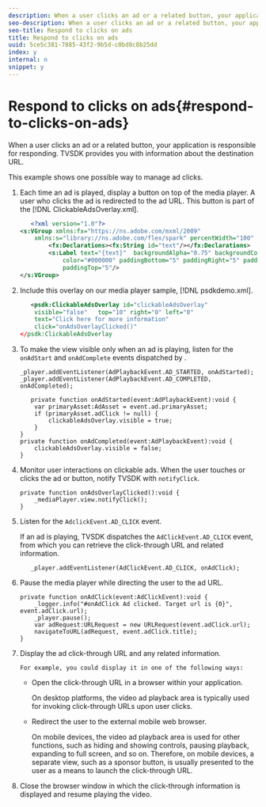 ```yaml
---
description: When a user clicks an ad or a related button, your application is responsible for responding. TVSDK provides you with information about the destination URL.
seo-description: When a user clicks an ad or a related button, your application is responsible for responding. TVSDK provides you with information about the destination URL.
seo-title: Respond to clicks on ads
title: Respond to clicks on ads
uuid: 5ce5c381-7885-43f2-9b5d-c0bd8c8b25dd
index: y
internal: n
snippet: y
---
```


# Respond to clicks on ads{#respond-to-clicks-on-ads}

When a user clicks an ad or a related button, your application is responsible for responding. TVSDK provides you with information about the destination URL.

This example shows one possible way to manage ad clicks. 

1. Each time an ad is played, display a button on top of the media player. A user who clicks the ad is redirected to the ad URL. This button is part of the [!DNL ClickableAdsOverlay.xml].

   ```xml
      <?xml version="1.0"?> 
   <s:VGroup xmlns:fx="https://ns.adobe.com/mxml/2009"  
       xmlns:s="library://ns.adobe.com/flex/spark" percentWidth="100" horizontalAlign="center">     
           <fx:Declarations><fx:String id="text"/></fx:Declarations> 
           <s:Label text="{text}"  backgroundAlpha="0.75" backgroundColor="#DEDEDE"  
               color="#000000" paddingBottom="5" paddingRight="5" paddingLeft="5"  
               paddingTop="5"/> 
   </s:VGroup>
   ```

1. Include this overlay on our media player sample, [!DNL psdkdemo.xml].

   ```xml
      <psdk:ClickableAdsOverlay id="clickableAdsOverlay"  
       visible="false"   top="10" right="0" left="0"  
       text="Click here for more information"   
       click="onAdsOverlayClicked()" 
   </psdk:ClickableAdsOverlay
   ```

1. To make the view visible only when an ad is playing, listen for the `onAdStart` and `onAdComplete` events dispatched by .

   ```
   _player.addEventListener(AdPlaybackEvent.AD_STARTED, onAdStarted); 
   _player.addEventListener(AdPlaybackEvent.AD_COMPLETED, onAdCompleted); 
   
   ```

   ```
      private function onAdStarted(event:AdPlaybackEvent):void { 
       var primaryAsset:AdAsset = event.ad.primaryAsset; 
       if (primaryAsset.adClick != null) { 
           clickableAdsOverlay.visible = true;  
       } 
   } 
   private function onAdCompleted(event:AdPlaybackEvent):void { 
       clickableAdsOverlay.visible = false; 
   }
   ```

1. Monitor user interactions on clickable ads. When the user touches or clicks the ad or button, notify TVSDK with `notifyClick`.

   ```
   private function onAdsOverlayClicked():void {     
       _mediaPlayer.view.notifyClick(); 
   }
   ```

1. Listen for the `AdclickEvent.AD_CLICK` event.

   If an ad is playing, TVSDK dispatches the `AdClickEvent.AD_CLICK` event, from which you can retrieve the click-through URL and related information.

   ```
      _player.addEventListener(AdClickEvent.AD_CLICK, onAdClick);
   ```

1. Pause the media player while directing the user to the ad URL.

   ```
   private function onAdClick(event:AdClickEvent):void { 
       _logger.info("#onAdClick Ad clicked. Target url is {0}", event.adClick.url);  
       _player.pause(); 
       var adRequest:URLRequest = new URLRequest(event.adClick.url); 
       navigateToURL(adRequest, event.adClick.title); 
   }
   ```

1. Display the ad click-through URL and any related information.

       For example, you could display it in one of the following ways:

    * Open the click-through URL in a browser within your application.

      On desktop platforms, the video ad playback area is typically used for invoking click-through URLs upon user clicks. 
    * Redirect the user to the external mobile web browser.

      On mobile devices, the video ad playback area is used for other functions, such as hiding and showing controls, pausing playback, expanding to full screen, and so on. Therefore, on mobile devices, a separate view, such as a sponsor button, is usually presented to the user as a means to launch the click-through URL.

1. Close the browser window in which the click-through information is displayed and resume playing the video.
